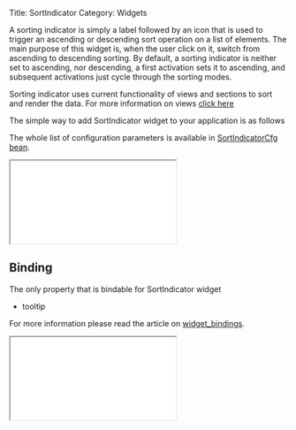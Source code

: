 Title: SortIndicator
Category: Widgets

A sorting indicator is simply a label followed by an icon that is used to trigger an ascending or descending sort operation on a list of elements.
The main purpose of this widget is, when the user click on it, switch from ascending to descending sorting.
By default, a sorting indicator is neither set to ascending, nor descending, a first activation sets it to ascending, and subsequent activations just cycle through the sorting modes.

Sorting indicator uses current functionality of views and sections to sort and render the data. For more information on views [click here](views)

The simple way to add SortIndicator widget to your application is as follows

<script src='%SNIPPETS_SERVER_URL%/snippets/github.com/ariatemplates/documentation-code/snippets/widgets/sortindicator/Snippet.tpl?tag=wgtSortIndicatorSnippet1&lang=at&outdent=true'></script>

The whole list of configuration parameters is available in [SortIndicatorCfg bean](http://ariatemplates.com/api/#aria.widgets.CfgBeans:SortIndicatorCfg).

<iframe class='samples' src='%SNIPPETS_SERVER_URL%/samples/github.com/ariatemplates/documentation-code/samples/widgets/sortindicator/' ></iframe>

## Binding

The only property that is bindable for SortIndicator widget

* tooltip

For more information please read the article on [widget_bindings](widget_bindings).

<script src='%SNIPPETS_SERVER_URL%/snippets/github.com/ariatemplates/documentation-code/snippets/widgets/sortindicator/Snippet.tpl?tag=wgtSortIndicatorSnippet2&lang=at&outdent=true'></script>

<iframe class='samples' src='%SNIPPETS_SERVER_URL%/samples/github.com/ariatemplates/documentation-code/samples/widgets/sortindicator/binding/' ></iframe>